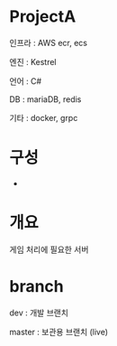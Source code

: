 # ProjectA
인프라 : AWS ecr, ecs

엔진 : Kestrel

언어 : C#

DB : mariaDB, redis

기타 : docker, grpc


# 구성
- 


# 개요
게임 처리에 필요한 서버 


# branch
dev : 개발 브랜치

master : 보관용 브랜치 (live)

